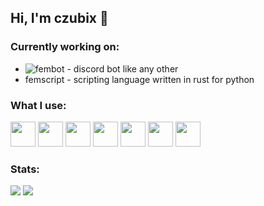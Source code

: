 ## Hi, I'm czubix 👋

### Currently working on:
- ![fembot](https://cenzura.poligon.lgbt) - discord bot like any other
- femscript - scripting language written in rust for python

### What I use:
<a href="https://python.org"><img src="https://raw.githubusercontent.com/danielcranney/readme-generator/main/public/icons/skills/python-colored.svg" width="40" height="40"></a>
<a href="https://rust-lang.org"><img src="https://raw.githubusercontent.com/danielcranney/readme-generator/main/public/icons/skills/rust-colored.svg" width="40" height="40"></a>
<a href="https://gcc.gnu.org"><img src="https://raw.githubusercontent.com/danielcranney/readme-generator/main/public/icons/skills/c-colored.svg" width="40" height="40"></a>
<a href="https://developer.mozilla.org/en-US/docs/Web/JavaScript"><img src="https://raw.githubusercontent.com/danielcranney/readme-generator/main/public/icons/skills/javascript-colored.svg" width="40" height="40"></a>
<a href="https://developer.mozilla.org/en-US/docs/Glossary/HTML5"><img src="https://raw.githubusercontent.com/danielcranney/readme-generator/main/public/icons/skills/html5-colored.svg" width="40" height="40"></a>
<a href="https://w3.org/TR/CSS/#css"><img src="https://raw.githubusercontent.com/danielcranney/readme-generator/main/public/icons/skills/css3-colored.svg" width="40" height="40"></a>
<a href="https://postgresql.org"><img src="https://raw.githubusercontent.com/danielcranney/readme-generator/main/public/icons/skills/postgresql-colored.svg" width="40" height="40"></a>

### Stats:
<a href="https://github.com/czubix"><img src="https://github-readme-stats.vercel.app/api?username=czubix&show_icons=true&theme=radical&include_all_commits=true"></a>
<a href="https://github.com/czubix"><img src="https://github-readme-stats.vercel.app/api/top-langs/?username=czubix&layout=compact&theme=radical"></a>
